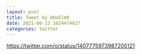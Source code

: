 ```yaml
--- 
layout: post 
title: Tweet by @0xElm0 
date: 2021-06-23 1624474927 
categories: twitter 
--- 
```

https://twitter.com/o/status/1407775973987205121